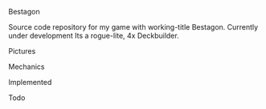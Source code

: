 Bestagon 

Source code repository for my game with working-title Bestagon. Currently under development
Its a rogue-lite, 4x Deckbuilder. 


Pictures

Mechanics

Implemented

Todo